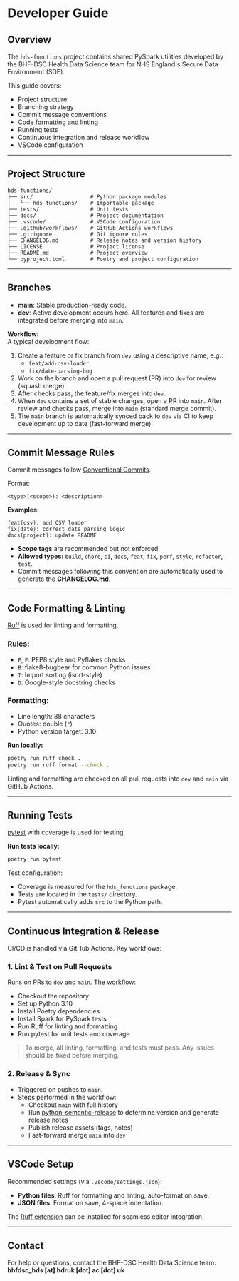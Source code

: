 # Developer Guide

## Overview

The `hds-functions` project contains shared PySpark utilities developed by the BHF-DSC Health Data Science team for NHS England's Secure Data Environment (SDE).

This guide covers:
- Project structure  
- Branching strategy  
- Commit message conventions  
- Code formatting and linting  
- Running tests  
- Continuous integration and release workflow  
- VSCode configuration  

---

## Project Structure

```
hds-functions/
├── src/                  # Python package modules
│   └── hds_functions/    # Importable package
├── tests/                # Unit tests
├── docs/                 # Project documentation
├── .vscode/              # VSCode configuration
├── .github/workflows/    # GitHub Actions workflows
├── .gitignore            # Git ignore rules
├── CHANGELOG.md          # Release notes and version history
├── LICENSE               # Project license
├── README.md             # Project overview
└── pyproject.toml        # Poetry and project configuration
```

---

## Branches

- **main**: Stable production-ready code.  
- **dev**: Active development occurs here. All features and fixes are integrated before merging into `main`.  

**Workflow:**  
A typical development flow:

1. Create a feature or fix branch from `dev` using a descriptive name, e.g.:  
   - `feat/add-csv-loader`  
   - `fix/date-parsing-bug`  
2. Work on the branch and open a pull request (PR) into `dev` for review (squash merge).  
3. After checks pass, the feature/fix merges into `dev`.  
4. When `dev` contains a set of stable changes, open a PR into `main`. After review and checks pass, merge into `main` (standard merge commit).  
5. The `main` branch is automatically synced back to `dev` via CI to keep development up to date (fast-forward merge).  


---

## Commit Message Rules

Commit messages follow [Conventional Commits](https://www.conventionalcommits.org/).  

Format:

```
<type>(<scope>): <description>
```

**Examples:**
```
feat(csv): add CSV loader
fix(date): correct date parsing logic
docs(project): update README
```

- **Scope tags** are recommended but not enforced.
- **Allowed types:** `build`, `chore`, `ci`, `docs`, `feat`, `fix`, `perf`, `style`, `refactor`, `test`.
- Commit messages following this convention are automatically used to generate the **CHANGELOG.md**.

---

## Code Formatting & Linting

[Ruff](https://docs.astral.sh/ruff/) is used for linting and formatting.  

### Rules:
- `E`, `F`: PEP8 style and Pyflakes checks  
- `B`: flake8-bugbear for common Python issues  
- `I`: Import sorting (isort-style)  
- `D`: Google-style docstring checks  

### Formatting:
- Line length: 88 characters  
- Quotes: double (`"`)  
- Python version target: 3.10  

**Run locally:**
```bash
poetry run ruff check .
poetry run ruff format --check .
```

Linting and formatting are checked on all pull requests into `dev` and `main` via GitHub Actions.

---

## Running Tests

[pytest](https://docs.pytest.org/) with coverage is used for testing.

**Run tests locally:**
```bash
poetry run pytest
```

Test configuration:
- Coverage is measured for the `hds_functions` package.
- Tests are located in the `tests/` directory.
- Pytest automatically adds `src` to the Python path.

---

## Continuous Integration & Release

CI/CD is handled via GitHub Actions. Key workflows:

### 1. Lint & Test on Pull Requests
Runs on PRs to `dev` and `main`. The workflow:
- Checkout the repository
- Set up Python 3.10
- Install Poetry dependencies
- Install Spark for PySpark tests
- Run Ruff for linting and formatting
- Run pytest for unit tests and coverage

> To merge, all linting, formatting, and tests must pass. Any issues should be fixed before merging.

### 2. Release & Sync
- Triggered on pushes to `main`.
- Steps performed in the workflow:
  - Checkout `main` with full history
  - Run [python-semantic-release](https://python-semantic-release.readthedocs.io/) to determine version and generate release notes
  - Publish release assets (tags, notes)
  - Fast-forward merge `main` into `dev`
  
---

## VSCode Setup

Recommended settings (via `.vscode/settings.json`):

- **Python files**: Ruff for formatting and linting; auto-format on save.  
- **JSON files**: Format on save, 4-space indentation.  

The [Ruff extension](https://marketplace.visualstudio.com/items?itemName=charliermarsh.ruff) can be installed for seamless editor integration.

---

## Contact

For help or questions, contact the BHF-DSC Health Data Science team:  
**bhfdsc_hds [at] hdruk [dot] ac [dot] uk**


